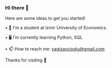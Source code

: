 ### Hi there 👋

Here are some ideas to get you started!

• 🏫  I'm a student at Izmir University of Economics.

• 🖥️  I'm currently learning Python, SQL

• 📫  How to reach me: yagizavcioglu@gmail.com

Thanks for visiting 🙏
<!--
**yag1z04/yag1z04** is a ✨ _special_ ✨ repository because its `README.md` (this file) appears on your GitHub profile.

Here are some ideas to get you started:

- 🔭 I’m currently working on ...
- 🌱 I’m currently learning ...
- 👯 I’m looking to collaborate on ...
- 🤔 I’m looking for help with ...
- 💬 Ask me about ...
- 📫 How to reach me: ...
- 😄 Pronouns: ...
- ⚡ Fun fact: ...
-->
